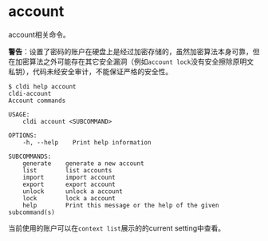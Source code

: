 # account

account相关命令。

**警告**：设置了密码的账户在硬盘上是经过加密存储的，虽然加密算法本身可靠，但在加密算法之外可能存在其它安全漏洞（例如`account lock`没有安全擦除原明文私钥），代码未经安全审计，不能保证严格的安全性。

```plaintext
$ cldi help account
cldi-account
Account commands

USAGE:
    cldi account <SUBCOMMAND>

OPTIONS:
    -h, --help    Print help information

SUBCOMMANDS:
    generate    generate a new account
    list        list accounts
    import      import account
    export      export account
    unlock      unlock a account
    lock        lock a account
    help        Print this message or the help of the given subcommand(s)
```
当前使用的账户可以在`context list`展示的的current setting中查看。

